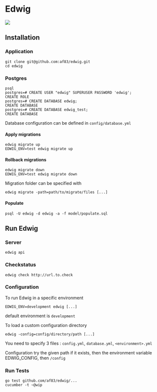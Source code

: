 # Edwig
<a href="https://codeclimate.com/github/af83/edwig/maintainability"><img src="https://api.codeclimate.com/v1/badges/bdf4ce25da411be47722/maintainability" /></a>

## Installation

### Application

```
git clone git@github.com:af83/edwig.git
cd edwig
```

### Postgres

```
psql
postgres=# CREATE USER "edwig" SUPERUSER PASSWORD 'edwig';
CREATE ROLE
postgres=# CREATE DATABASE edwig;
CREATE DATABASE
postgres=# CREATE DATABASE edwig_test;
CREATE DATABASE
```
Database configuration can be defined in `config/database.yml`

#### Apply migrations
```
edwig migrate up
EDWIG_ENV=test edwig migrate up
```

#### Rollback migrations
```
edwig migrate down
EDWIG_ENV=test edwig migrate down
```

Migration folder can be specified with
```
edwig migrate -path=path/to/migrate/files [...]
```
#### Populate
```
psql -U edwig -d edwig -a -f model/populate.sql
```

## Run Edwig

### Server
```
edwig api
```

### Checkstatus
```
edwig check http://url.to.check
```

### Configuration

To run Edwig in a specific environment
```
EDWIG_ENV=development edwig [...]
```
default environment is `development`

To load a custom configuration directory
```
edwig -config=config/directory/path [...]
```
You need to specify 3 files : `config.yml`, `database.yml`, `<environment>.yml`

Configuration try the given path if it exists, then the environment variable EDWIG_CONFIG, then `/config`

### Run Tests
```
go test github.com/af83/edwig/...
cucumber -t ~@wip
```


